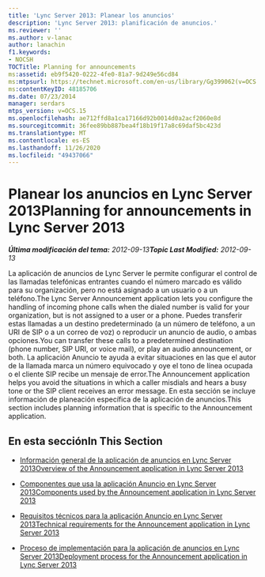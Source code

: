 ```yaml
---
title: 'Lync Server 2013: Planear los anuncios'
description: 'Lync Server 2013: planificación de anuncios.'
ms.reviewer: ''
ms.author: v-lanac
author: lanachin
f1.keywords:
- NOCSH
TOCTitle: Planning for announcements
ms:assetid: eb9f5420-0222-4fe0-81a7-9d249e56cd84
ms:mtpsurl: https://technet.microsoft.com/en-us/library/Gg399062(v=OCS.15)
ms:contentKeyID: 48185706
ms.date: 07/23/2014
manager: serdars
mtps_version: v=OCS.15
ms.openlocfilehash: ae712ffd8a1ca17166d92b0014d0a2acf2060e8d
ms.sourcegitcommit: 36fee89bb887bea4f18b19f17a8c69daf5bc423d
ms.translationtype: MT
ms.contentlocale: es-ES
ms.lasthandoff: 11/26/2020
ms.locfileid: "49437066"
---
```

# <a name="planning-for-announcements-in-lync-server-2013"></a><span data-ttu-id="ee2c3-103">Planear los anuncios en Lync Server 2013</span><span class="sxs-lookup"><span data-stu-id="ee2c3-103">Planning for announcements in Lync Server 2013</span></span>

<div data-xmlns="http://www.w3.org/1999/xhtml">

<div class="topic" data-xmlns="http://www.w3.org/1999/xhtml" data-msxsl="urn:schemas-microsoft-com:xslt" data-cs="https://msdn.microsoft.com/">

<div data-asp="https://msdn2.microsoft.com/asp">



</div>

<div id="mainSection">

<div id="mainBody"><span data-ttu-id="ee2c3-104">

<span> </span></span><span class="sxs-lookup"><span data-stu-id="ee2c3-104">

<span> </span></span></span>

<span data-ttu-id="ee2c3-105">_**Última modificación del tema:** 2012-09-13_</span><span class="sxs-lookup"><span data-stu-id="ee2c3-105">_**Topic Last Modified:** 2012-09-13_</span></span>

<span data-ttu-id="ee2c3-106">La aplicación de anuncios de Lync Server le permite configurar el control de las llamadas telefónicas entrantes cuando el número marcado es válido para su organización, pero no está asignado a un usuario o a un teléfono.</span><span class="sxs-lookup"><span data-stu-id="ee2c3-106">The Lync Server Announcement application lets you configure the handling of incoming phone calls when the dialed number is valid for your organization, but is not assigned to a user or a phone.</span></span> <span data-ttu-id="ee2c3-107">Puedes transferir estas llamadas a un destino predeterminado (a un número de teléfono, a un URI de SIP o a un correo de voz) o reproducir un anuncio de audio, o ambas opciones.</span><span class="sxs-lookup"><span data-stu-id="ee2c3-107">You can transfer these calls to a predetermined destination (phone number, SIP URI, or voice mail), or play an audio announcement, or both.</span></span> <span data-ttu-id="ee2c3-108">La aplicación Anuncio te ayuda a evitar situaciones en las que el autor de la llamada marca un número equivocado y oye el tono de línea ocupada o el cliente SIP recibe un mensaje de error.</span><span class="sxs-lookup"><span data-stu-id="ee2c3-108">The Announcement application helps you avoid the situations in which a caller misdials and hears a busy tone or the SIP client receives an error message.</span></span> <span data-ttu-id="ee2c3-109">En esta sección se incluye información de planeación específica de la aplicación de anuncios.</span><span class="sxs-lookup"><span data-stu-id="ee2c3-109">This section includes planning information that is specific to the Announcement application.</span></span>

<div>

## <a name="in-this-section"></a><span data-ttu-id="ee2c3-110">En esta sección</span><span class="sxs-lookup"><span data-stu-id="ee2c3-110">In This Section</span></span>

  - [<span data-ttu-id="ee2c3-111">Información general de la aplicación de anuncios en Lync Server 2013</span><span class="sxs-lookup"><span data-stu-id="ee2c3-111">Overview of the Announcement application in Lync Server 2013</span></span>](lync-server-2013-overview-of-the-announcement-application.md)

  - [<span data-ttu-id="ee2c3-112">Componentes que usa la aplicación Anuncio en Lync Server 2013</span><span class="sxs-lookup"><span data-stu-id="ee2c3-112">Components used by the Announcement application in Lync Server 2013</span></span>](lync-server-2013-components-used-by-the-announcement-application.md)

  - [<span data-ttu-id="ee2c3-113">Requisitos técnicos para la aplicación Anuncio en Lync Server 2013</span><span class="sxs-lookup"><span data-stu-id="ee2c3-113">Technical requirements for the Announcement application in Lync Server 2013</span></span>](lync-server-2013-technical-requirements-for-the-announcement-application.md)

  - [<span data-ttu-id="ee2c3-114">Proceso de implementación para la aplicación de anuncios en Lync Server 2013</span><span class="sxs-lookup"><span data-stu-id="ee2c3-114">Deployment process for the Announcement application in Lync Server 2013</span></span>](lync-server-2013-deployment-process-for-the-announcement-application.md)

<span data-ttu-id="ee2c3-115"></div>

</div>

<span> </span>

</div>

</div>

</span><span class="sxs-lookup"><span data-stu-id="ee2c3-115"></div>

</div>

<span> </span>

</div>

</div>

</span></span></div>

